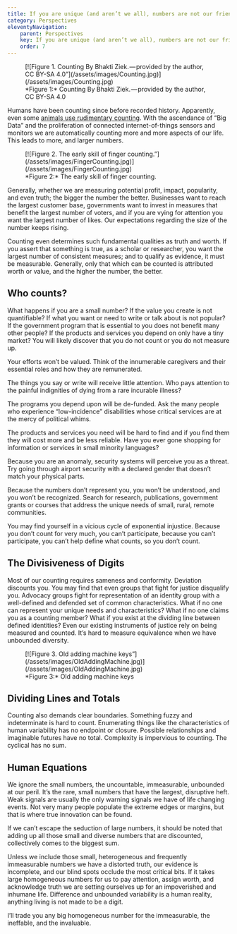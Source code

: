 ```yaml
---
title: If you are unique (and aren’t we all), numbers are not our friends
category: Perspectives
eleventyNavigation:
    parent: Perspectives
    key: If you are unique (and aren’t we all), numbers are not our friends
    order: 7
---
```


<figure>
<a name="Figure1"></a>
[![Figure 1. Counting By Bhakti Ziek. — provided by the author, CC BY-SA 4.0”](/assets/images/Counting.jpg)](/assets/images/Counting.jpg)
<figcaption>
*Figure 1:* Counting By Bhakti Ziek. — provided by the author, CC BY-SA 4.0
</figcaption>
</figure>

Humans have been counting since before recorded history. Apparently, even some [animals use rudimentary counting](http://www.bbc.com/future/story/20121128-animals-that-can-count). With the ascendance of “Big Data” and the proliferation of connected internet-of-things sensors and monitors we are automatically counting more and more aspects of our life. This leads to more, and larger numbers.

<figure>
<a name="Figure2"></a>
[![Figure 2. The early skill of finger counting.”](/assets/images/FingerCounting.jpg)](/assets/images/FingerCounting.jpg)
<figcaption>
*Figure 2:* The early skill of finger counting.
</figcaption>
</figure>

Generally, whether we are measuring potential profit, impact, popularity, and even truth; the bigger the number the better. Businesses want to reach the largest customer base, governments want to invest in measures that benefit the largest number of voters, and if you are vying for attention you want the largest number of likes. Our expectations regarding the size of the number keeps rising.

Counting even determines such fundamental qualities as truth and worth. If you assert that something is true, as a scholar or researcher, you want the largest number of consistent measures; and to qualify as evidence, it must be measurable. Generally, only that which can be counted is attributed worth or value, and the higher the number, the better.

## Who counts?

What happens if you are a small number? If the value you create is not quantifiable? If what you want or need to write or talk about is not popular? If the government program that is essential to you does not benefit many other people? If the products and services you depend on only have a tiny market? You will likely discover that you do not count or you do not measure up.

Your efforts won’t be valued. Think of the innumerable caregivers and their essential roles and how they are remunerated.

The things you say or write will receive little attention. Who pays attention to the painful indignities of dying from a rare incurable illness?

The programs you depend upon will be de-funded. Ask the many people who experience “low-incidence” disabilities whose critical services are at the mercy of political whims.

The products and services you need will be hard to find and if you find them they will cost more and be less reliable. Have you ever gone shopping for information or services in small minority languages?

Because you are an anomaly, security systems will perceive you as a threat. Try going through airport security with a declared gender that doesn’t match your physical parts.

Because the numbers don’t represent you, you won’t be understood, and you won’t be recognized. Search for research, publications, government grants or courses that address the unique needs of small, rural, remote communities.

You may find yourself in a vicious cycle of exponential injustice. Because you don’t count for very much, you can’t participate, because you can’t participate, you can’t help define what counts, so you don’t count.

## The Divisiveness of Digits

Most of our counting requires sameness and conformity. Deviation discounts you. You may find that even groups that fight for justice disqualify you. Advocacy groups fight for representation of an identity group with a well-defined and defended set of common characteristics. What if no one can represent your unique needs and characteristics? What if no one claims you as a counting member? What if you exist at the dividing line between defined identities? Even our existing instruments of justice rely on being measured and counted. It’s hard to measure equivalence when we have unbounded diversity.

<figure>
<a name="Figure3"></a>
[![Figure 3. Old adding machine keys”](/assets/images/OldAddingMachine.jpg)](/assets/images/OldAddingMachine.jpg)
<figcaption>
*Figure 3:* Old adding machine keys
</figcaption>
</figure>

## Dividing Lines and Totals

Counting also demands clear boundaries. Something fuzzy and indeterminate is hard to count. Enumerating things like the characteristics of human variability has no endpoint or closure. Possible relationships and imaginable futures have no total. Complexity is impervious to counting. The cyclical has no sum.

## Human Equations

We ignore the small numbers, the uncountable, immeasurable, unbounded at our peril. It’s the rare, small numbers that have the largest, disruptive heft. Weak signals are usually the only warning signals we have of life changing events. Not very many people populate the extreme edges or margins, but that is where true innovation can be found.

If we can’t escape the seduction of large numbers, it should be noted that adding up all those small and diverse numbers that are discounted, collectively comes to the biggest sum.

Unless we include those small, heterogeneous and frequently immeasurable numbers we have a distorted truth, our evidence is incomplete, and our blind spots occlude the most critical bits. If it takes large homogeneous numbers for us to pay attention, assign worth, and acknowledge truth we are setting ourselves up for an impoverished and inhumane life. Difference and unbounded variability is a human reality, anything living is not made to be a digit.

I’ll trade you any big homogeneous number for the immeasurable, the ineffable, and the invaluable.
